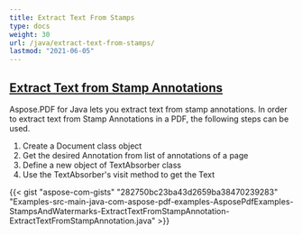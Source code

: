 ```yaml
---
title: Extract Text From Stamps
type: docs
weight: 30
url: /java/extract-text-from-stamps/
lastmod: "2021-06-05"
---
```


## <ins>**Extract Text from Stamp Annotations**
Aspose.PDF for Java lets you extract text from stamp annotations. In order to extract text from Stamp Annotations in a PDF, the following steps can be used.

1. Create a Document class object
1. Get the desired Annotation from list of annotations of a page
1. Define a new object of TextAbsorber class
1. Use the TextAbsorber's visit method to get the Text



{{< gist "aspose-com-gists" "282750bc23ba43d2659ba38470239283" "Examples-src-main-java-com-aspose-pdf-examples-AsposePdfExamples-StampsAndWatermarks-ExtractTextFromStampAnnotation-ExtractTextFromStampAnnotation.java" >}}
